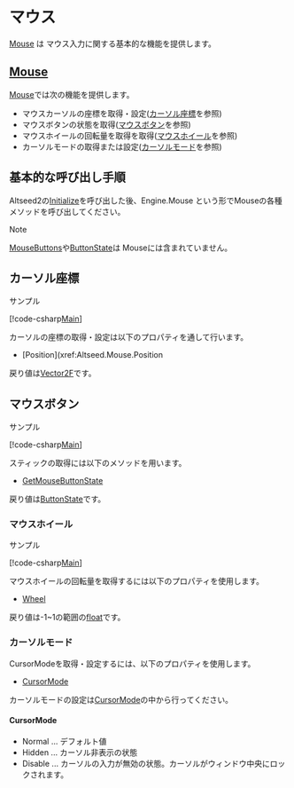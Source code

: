 ﻿# マウス

[Mouse](xref:Altseed.Mouse) は マウス入力に関する基本的な機能を提供します。


## [Mouse](xref:Altseed.Mouse)

[Mouse](xref:Altseed.Mouse)では次の機能を提供します。
* マウスカーソルの座標を取得・設定([カーソル座標](#カーソル座標)を参照)
* マウスボタンの状態を取得([マウスボタン](#マウスボタン)を参照)
* マウスホイールの回転量を取得を取得([マウスホイール](#マウスホイール)を参照)
* カーソルモードの取得または設定([カーソルモード](#カーソルモード)を参照)

## 基本的な呼び出し手順

Altseed2の[Initialize](xref:Altseed.Engine.Initialize(System.String,System.Int32,System.Int32,Altseed.Configuration))を呼び出した後、Engine.Mouse という形でMouseの各種メソッドを呼び出してください。
> [!NOTE]
> [MouseButtons](xref:Altseed.MouseButtons)や[ButtonState](xref:Altseed.ButtonState)は
> Mouseには含まれていません。



## カーソル座標

サンプル

[!code-csharp[Main](Mouse.cs)]


カーソルの座標の取得・設定は以下のプロパティを通して行います。
* [Position](xref:Altseed.Mouse.Position

戻り値は[Vector2F](xref:Altseed.Vector2F)です。



## マウスボタン

サンプル

[!code-csharp[Main](Mouse.cs)]

スティックの取得には以下のメソッドを用います。
* [GetMouseButtonState](xref:Altseed.Mouse.GetMouseButtonState(Altseed.MouseButtons))

戻り値は[ButtonState](xref:Altseed.ButtonState)です。



### マウスホイール

サンプル

[!code-csharp[Main](Mouse.cs)]

マウスホイールの回転量を取得するには以下のプロパティを使用します。
* [Wheel](xref:Altseed.Mouse.Wheel)

戻り値は-1~1の範囲の[float](xref:System.Float)です。


### カーソルモード

CursorModeを取得・設定するには、以下のプロパティを使用します。
* [CursorMode](xref:Altseed.Mouse.CursorMode)

カーソルモードの設定は[CursorMode](xref:Altseed.CursorMode)の中から行ってください。

#### CursorMode
* Normal  ...  デフォルト値
* Hidden  ...  カーソル非表示の状態
* Disable ...  カーソルの入力が無効の状態。カーソルがウィンドウ中央にロックされます。


